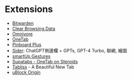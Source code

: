 # Extensions

* [Bitwarden](https://bitwarden.com/)
* [Clear Browsing Data](https://github.com/dessant/clear-browsing-data)
* [Omnivore](https://omnivore.app/home)
* [OneTab](https://www.one-tab.com/)
* [Pinboard Plus](https://chromewebstore.google.com/detail/pinboard-plus/mphdppdgoagghpmmhodmfajjlloijnbd)
* [Sider](https://sider.ai/): ChatGPT側邊欄 + GPTs, GPT-4 Turbo, 聯網, 繪圖
* [smartUp Gestures](https://chromewebstore.google.com/detail/smartup-gestures/bgjfekefhjemchdeigphccilhncnjldn)
* [Supatabs - OneTab on Steroids](https://supatabs.com/)
* [Tabliss](https://tabliss.io/) - A Beautiful New Tab
* [uBlock Origin](https://chromewebstore.google.com/detail/ublock-origin/cjpalhdlnbpafiamejdnhcphjbkeiagm)
